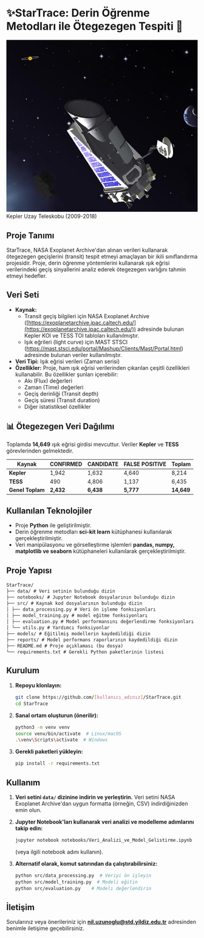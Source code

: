 # ✨StarTrace: Derin Öğrenme Metodları ile Ötegezegen Tespiti 🚀

![Ötegezegen Görseli](assets/Kepler.jpg)
Kepler Uzay Teleskobu (2009-2018)

## Proje Tanımı

StarTrace, NASA Exoplanet Archive'dan alınan verileri kullanarak ötegezegen geçişlerini (transit) tespit etmeyi amaçlayan bir ikili sınıflandırma projesidir. Proje, derin öğrenme yöntemlerini kullanarak ışık eğrisi verilerindeki geçiş sinyallerini analiz ederek ötegezegen varlığını tahmin etmeyi hedefler. 

## Veri Seti

*   **Kaynak:** 
    * Transit geçiş bilgileri için NASA Exoplanet Archive ([https://exoplanetarchive.ipac.caltech.edu/](https://exoplanetarchive.ipac.caltech.edu/)) adresinde bulunan Kepler KOI ve TESS TOI tabloları kullanılmıştır.
    * Işık eğrileri (light curve) için MAST STSCI (https://mast.stsci.edu/portal/Mashup/Clients/Mast/Portal.html) adresinde bulunan veriler kullanılmıştır.
*   **Veri Tipi:** Işık eğrisi verileri (Zaman serisi)
*   **Özellikler:** Proje, ham ışık eğrisi verilerinden çıkarılan çeşitli özellikleri kullanabilir. Bu özellikler şunları içerebilir:
    *   Akı (Flux) değerleri
    *   Zaman (Time) değerleri
    *   Geçiş derinliği (Transit depth)
    *   Geçiş süresi (Transit duration)
    *   Diğer istatistiksel özellikler
 
 ## 📊 Ötegezegen Veri Dağılımı

Toplamda **14,649** ışık eğrisi girdisi mevcuttur. Veriler **Kepler** ve **TESS** görevlerinden gelmektedir.

| Kaynak  | CONFIRMED | CANDIDATE | FALSE POSITIVE | Toplam |
|---------|-----------|-----------|----------------|--------|
| **Kepler** | 1,942     | 1,632     | 4,640          | 8,214  |
| **TESS**   | 490       | 4,806     | 1,137          | 6,435  |
| **Genel Toplam** | **2,432**   | **6,438**   | **5,777**        | **14,649** |


## Kullanılan Teknolojiler

*   Proje **Python** ile geliştirilmiştir. 
*   Derin öğrenme metodları **sci-kit learn** kütüphanesi kullanılarak gerçekleştirilmiştir.
*   Veri manipülasyonu ve görselleştirme işlemleri **pandas, numpy, matplotlib ve seaborn** kütüphaneleri kullanılarak gerçekleştirilmiştir.

## Proje Yapısı

    StarTrace/
    ├── data/ # Veri setinin bulunduğu dizin
    ├── notebooks/ # Jupyter Notebook dosyalarının bulunduğu dizin
    ├── src/ # Kaynak kod dosyalarının bulunduğu dizin
    │ ├── data_processing.py # Veri ön işleme fonksiyonları
    │ ├── model_training.py # model eğitme fonksiyonları
    │ ├── evaluation.py # Model performansını değerlendirme fonksiyonları
    │ └── utils.py # Yardımcı fonksiyonlar
    ├── models/ # Eğitilmiş modellerin kaydedildiği dizin
    ├── reports/ # Model performans raporlarının kaydedildiği dizin
    ├── README.md # Proje açıklaması (bu dosya)
    └── requirements.txt # Gerekli Python paketlerinin listesi

## Kurulum

1.  **Repoyu klonlayın:**

    ```bash
    git clone https://github.com/[kullanıcı_adınız]/StarTrace.git
    cd StarTrace
    ```

2.  **Sanal ortam oluşturun (önerilir):**

    ```bash
    python3 -m venv venv
    source venv/bin/activate  # Linux/macOS
    .\venv\Scripts\activate  # Windows
    ```

3.  **Gerekli paketleri yükleyin:**

    ```bash
    pip install -r requirements.txt
    ```

## Kullanım

1.  **Veri setini `data/` dizinine indirin ve yerleştirin.**  Veri setini NASA Exoplanet Archive'dan uygun formatta (örneğin, CSV) indirdiğinizden emin olun.

2.  **Jupyter Notebook'ları kullanarak veri analizi ve modelleme adımlarını takip edin:**

    ```bash
    jupyter notebook notebooks/Veri_Analizi_ve_Model_Gelistirme.ipynb
    ```

    (veya ilgili notebook adını kullanın).

3.  **Alternatif olarak, komut satırından da çalıştırabilirsiniz:**

    ```bash
    python src/data_processing.py  # Veriyi ön işleyin
    python src/model_training.py  # Modeli eğitin
    python src/evaluation.py    # Modeli değerlendirin
    ```

## İletişim

Sorularınız veya önerileriniz için **nil.uzunoglu@std.yildiz.edu.tr** adresinden benimle iletişime geçebilirsiniz.


